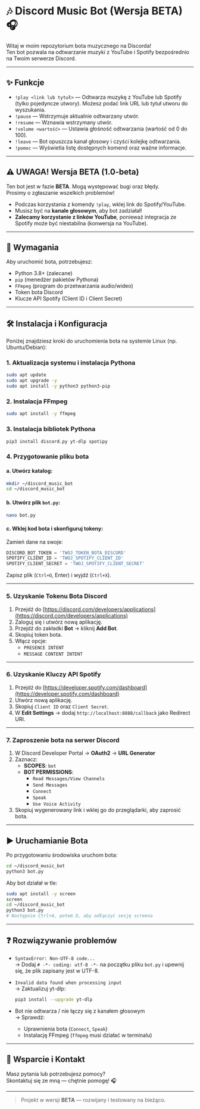 
# 🎶 Discord Music Bot (Wersja BETA) 🎧

Witaj w moim repozytorium bota muzycznego na Discorda!  
Ten bot pozwala na odtwarzanie muzyki z YouTube i Spotify bezpośrednio na Twoim serwerze Discord.

---

## ✨ Funkcje

- `!play <link lub tytuł>` — Odtwarza muzykę z YouTube lub Spotify (tylko pojedyncze utwory). Możesz podać link URL lub tytuł utworu do wyszukania.
- `!pause` — Wstrzymuje aktualnie odtwarzany utwór.
- `!resume` — Wznawia wstrzymany utwór.
- `!volume <wartość>` — Ustawia głośność odtwarzania (wartość od 0 do 100).
- `!leave` — Bot opuszcza kanał głosowy i czyści kolejkę odtwarzania.
- `!pomoc` — Wyświetla listę dostępnych komend oraz ważne informacje.

---

## ⚠️ UWAGA! Wersja BETA (1.0-beta)

Ten bot jest w fazie **BETA**. Mogą występować bugi oraz błędy.  
Prosimy o zgłaszanie wszelkich problemów!

- Podczas korzystania z komendy `!play`, wklej link do Spotify/YouTube.  
- Musisz być na **kanale głosowym**, aby bot zadziałał!
- **Zalecamy korzystanie z linków YouTube**, ponieważ integracja ze Spotify może być niestabilna (konwersja na YouTube).

---

## 🚀 Wymagania

Aby uruchomić bota, potrzebujesz:

- Python 3.8+ (zalecane)
- `pip` (menedżer pakietów Pythona)
- `FFmpeg` (program do przetwarzania audio/wideo)
- Token bota Discord
- Klucze API Spotify (Client ID i Client Secret)

---

## 🛠️ Instalacja i Konfiguracja

Poniżej znajdziesz kroki do uruchomienia bota na systemie Linux (np. Ubuntu/Debian):

### 1. Aktualizacja systemu i instalacja Pythona

```bash
sudo apt update
sudo apt upgrade -y
sudo apt install -y python3 python3-pip
```

### 2. Instalacja FFmpeg

```bash
sudo apt install -y ffmpeg
```

### 3. Instalacja bibliotek Pythona

```bash
pip3 install discord.py yt-dlp spotipy
```

### 4. Przygotowanie pliku bota

#### a. Utwórz katalog:

```bash
mkdir ~/discord_music_bot
cd ~/discord_music_bot
```

#### b. Utwórz plik `bot.py`:

```bash
nano bot.py
```

#### c. Wklej kod bota i skonfiguruj tokeny:

Zamień dane na swoje:

```python
DISCORD_BOT_TOKEN = 'TWOJ_TOKEN_BOTA_DISCORD'
SPOTIFY_CLIENT_ID = 'TWOJ_SPOTIFY_CLIENT_ID'
SPOTIFY_CLIENT_SECRET = 'TWOJ_SPOTIFY_CLIENT_SECRET'
```

Zapisz plik (`Ctrl+O`, Enter) i wyjdź (`Ctrl+X`).

---

### 5. Uzyskanie Tokenu Bota Discord

1. Przejdź do [https://discord.com/developers/applications](https://discord.com/developers/applications)
2. Zaloguj się i utwórz nową aplikację.
3. Przejdź do zakładki **Bot** → kliknij **Add Bot**.
4. Skopiuj token bota.
5. Włącz opcje:
   - `PRESENCE INTENT`
   - `MESSAGE CONTENT INTENT`

---

### 6. Uzyskanie Kluczy API Spotify

1. Przejdź do [https://developer.spotify.com/dashboard](https://developer.spotify.com/dashboard)
2. Utwórz nową aplikację.
3. Skopiuj `Client ID` oraz `Client Secret`.
4. W **Edit Settings** → dodaj `http://localhost:8888/callback` jako Redirect URI.

---

### 7. Zaproszenie bota na serwer Discord

1. W Discord Developer Portal → **OAuth2** → **URL Generator**
2. Zaznacz:
   - **SCOPES**: `bot`
   - **BOT PERMISSIONS**:
     - `Read Messages/View Channels`
     - `Send Messages`
     - `Connect`
     - `Speak`
     - `Use Voice Activity`
3. Skopiuj wygenerowany link i wklej go do przeglądarki, aby zaprosić bota.

---

## ▶️ Uruchamianie Bota

Po przygotowaniu środowiska uruchom bota:

```bash
cd ~/discord_music_bot
python3 bot.py
```

Aby bot działał w tle:

```bash
sudo apt install -y screen
screen
cd ~/discord_music_bot
python3 bot.py
# Następnie Ctrl+A, potem D, aby odłączyć sesję screena
```

---

## ❓ Rozwiązywanie problemów

- `SyntaxError: Non-UTF-8 code...`  
  → Dodaj `# -*- coding: utf-8 -*-` na początku pliku `bot.py` i upewnij się, że plik zapisany jest w UTF-8.

- `Invalid data found when processing input`  
  → Zaktualizuj yt-dlp:

  ```bash
  pip3 install --upgrade yt-dlp
  ```

- Bot nie odtwarza / nie łączy się z kanałem głosowym  
  → Sprawdź:
  - Uprawnienia bota (`Connect`, `Speak`)
  - Instalację FFmpeg (`ffmpeg` musi działać w terminalu)

---

## 🤝 Wsparcie i Kontakt

Masz pytania lub potrzebujesz pomocy?  
Skontaktuj się ze mną — chętnie pomogę! 🎧

---

> Projekt w wersji **BETA** — rozwijany i testowany na bieżąco.
